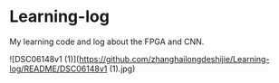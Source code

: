 # Learning-log
My learning code and log about the FPGA and CNN.

![DSC06148v1 (1)](https://github.com/zhanghailongdeshijie/Learning-log/README/DSC06148v1 (1).jpg)
